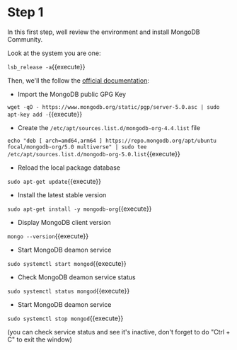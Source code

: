 # Step 1

In this first step, well review the environment and install MongoDB Community.

Look at the system you are one:

`lsb_release -a`{{execute}}

Then, we'll the follow the [official documentation](https://docs.mongodb.com/manual/tutorial/install-mongodb-on-ubuntu/):

- Import the MongoDB public GPG Key

`wget -qO - https://www.mongodb.org/static/pgp/server-5.0.asc | sudo apt-key add -`{{execute}}

- Create the `/etc/apt/sources.list.d/mongodb-org-4.4.list` file

`echo "deb [ arch=amd64,arm64 ] https://repo.mongodb.org/apt/ubuntu focal/mongodb-org/5.0 multiverse" | sudo tee /etc/apt/sources.list.d/mongodb-org-5.0.list`{{execute}}

- Reload the local package database

`sudo apt-get update`{{execute}}

- Install the latest stable version

`sudo apt-get install -y mongodb-org`{{execute}}

- Display MongoDB client version

`mongo --version`{{execute}}

- Start MongoDB deamon service

`sudo systemctl start mongod`{{execute}}

- Check MongoDB deamon service status

`sudo systemctl status mongod`{{execute}}

- Start MongoDB deamon service

`sudo systemctl stop mongod`{{execute}}

(you can check service status and see it's inactive, don't forget to do "Ctrl + C" to exit the window)
